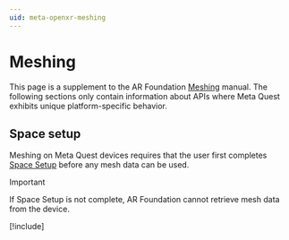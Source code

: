 ```yaml
---
uid: meta-openxr-meshing
---
```

# Meshing

This page is a supplement to the AR Foundation [Meshing](xref:arfoundation-meshing) manual. The following sections only contain information about APIs where Meta Quest exhibits unique platform-specific behavior.

## Space setup

Meshing on Meta Quest devices requires that the user first completes [Space Setup](xref:meta-openxr-device-setup#space-setup) before any mesh data can be used.

> [!Important]
> If Space Setup is not complete, AR Foundation cannot retrieve mesh data from the device.

[!include[](../snippets/arf-docs-tip.md)]
